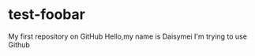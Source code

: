 test-foobar
===========

My first repository on GitHub
Hello,my name is Daisymei
I'm trying to use Github
